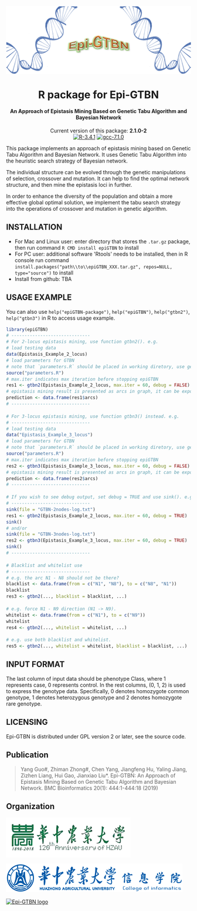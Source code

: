<!-- <img align="center" src='./HZAU-120th-slogan.jpg'/> -->
<img align="center" src='./Epi-GTBN_banner.png'/>

<h1 align="center">
  R package for Epi-GTBN
</h1>

<h4 align="center">An Approach of Epistasis Mining Based on Genetic Tabu Algorithm and Bayesian Network</h4>

<p align="center">
  Current version of this package: <strong>2.1.0-2</strong><br/>
  <a href="https://cran.r-project.org"><img src="https://img.shields.io/badge/R-3.4.1-green.svg" alt="R-3.4.1"/></a>
  <a href="http://gcc.gnu.org"><img src="https://img.shields.io/badge/gcc-7.1.0-green.svg" alt="gcc-7.1.0"/></a>
</p>

This package implements an approach of epistasis mining based on Genetic Tabu Algorithm and Bayesian Network.
It uses Genetic Tabu Algorithm into the heuristic search strategy of Bayesian network.

The individual structure can be evolved through the genetic manipulations of selection, crossover and mutation. It can help to find the optimal network structure, and then mine the epistasis loci in further.

In order to enhance the diversity of the population and obtain a more effective global optimal solution, we implement the tabu search strategy into the operations of crossover and mutation in genetic algorithm.                    

## INSTALLATION
                    
- For Mac and Linux user: enter directory that stores the `.tar.gz` package, then run command `R CMD install epiGTBN` to install
- For PC user: additional software 'Rtools' needs to be installed, then in R console run command `install.packages("path\\to\\epiGTBN_XXX.tar.gz", repos=NULL, type="source")` to install
- Install from github: TBA

## USAGE EXAMPLE

You can also use `help("epiGTBN-package")`, `help("epiGTBN")`, `help("gtbn2")`, `help("gtbn3")` in R to access usage example.

```R
library(epiGTBN)
# ------------------------------
# For 2-locus epistasis mining, use function gtbn2(). e.g.
# load testing data
data(Epistasis_Example_2_locus)
# load parameters for GTBN
# note that `parameters.R` should be placed in working diretory, use getwd() or setwd() to get or set your working diretory
source("parameters.R")
# max.iter indicates max iteration before stopping epiGTBN
res1 <- gtbn2(Epistasis_Example_2_locus, max.iter = 60, debug = FALSE)
# epistasis mining result is presented as arcs in graph, it can be export to data frame using code below
prediction <- data.frame(res1$arcs)
# ------------------------------

# For 3-locus epistasis mining, use function gtbn3() instead. e.g.
# ------------------------------
# load testing data
data("Epistasis_Example_3_locus")
# load parameters for GTBN
# note that `parameters.R` should be placed in working diretory, use getwd() or setwd() to get or set your working diretory
source("parameters.R")
# max.iter indicates max iteration before stopping epiGTBN
res2 <- gtbn3(Epistasis_Example_3_locus, max.iter = 60, debug = FALSE)
# epistasis mining result is presented as arcs in graph, it can be export to data frame using code below
prediction <- data.frame(res2$arcs)
# ------------------------------

# If you wish to see debug output, set debug = TRUE and use sink(). e.g. 
# ------------------------------
sink(file = "GTBN-2nodes-log.txt")
res1 <- gtbn2(Epistasis_Example_2_locus, max.iter = 60, debug = TRUE)
sink()
# and/or
sink(file = "GTBN-3nodes-log.txt")
res2 <- gtbn3(Epistasis_Example_3_locus, max.iter = 60, debug = TRUE)
sink()
# ------------------------------

# Blacklist and whitelist use
# ------------------------------
# e.g. the arc N1 - N8 should not be there?
blacklist <- data.frame(from = c("N1", "N8"), to = c("N8", "N1"))
blacklist
res3 <- gtbn2(..., blacklist = blacklist, ...)

# e.g. force N1 - N9 direction (N1 -> N9).
whitelist <- data.frame(from = c("N1"), to = c("N9"))
whitelist
res4 <- gtbn2(..., whitelist = whitelist, ...)

# e.g. use both blacklist and whitelist.
res5 <- gtbn2(..., whitelist = whitelist, blacklist = blacklist, ...)
```

## INPUT FORMAT                    

The last column of input data should be phenotype Class, where 1 represents case, 0 represents control. 
In the rest columns, (0, 1, 2) is used to express the genotype data. Specifically, 0 denotes homozygote common genotype, 1 denotes heterozygous genotype and 2 denotes homozygote rare genotype.

## LICENSING

Epi-GTBN is distributed under GPL version 2 or later, see the source code.    

## Publication

> Yang Guo#, Zhiman Zhong#, Chen Yang, Jiangfeng Hu, Yaling Jiang, Zizhen Liang, Hui Gao, Jianxiao Liu*. Epi-GTBN: An Approach of Epistasis Mining Based on Genetic Tabu Algorithm and Bayesian Network. BMC Bioinformatics 20(1): 444:1-444:18 (2019)

## Organization

<img src="./HZAU-120th.png" alt="HZAU-120th" width = 340px/><br/>

<img src="./COI.png" alt="College of Infomatics, HZAU" />

<a href="https://github.com/Epi-GTBN"><img src="https://sgyzetrov.github.io/images/epiGTBN-horizontal.png" alt="Epi-GTBN logo" title="An Approach of Epistasis Mining Based on Genetic Tabu Algorithm and Bayesian Network" height = 100px/></a>

